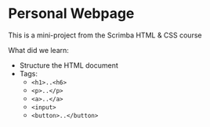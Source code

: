 # Personal Webpage


This is a mini-project from the Scrimba HTML & CSS course

What did we learn:

- Structure the HTML document
- Tags:
	- `<h1>..<h6>`
	- `<p>..</p>`
	- `<a>..</a>`
	- `<input>`
	- `<button>..</button>`

